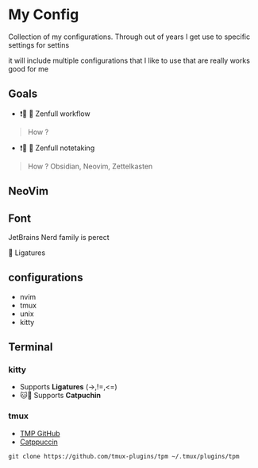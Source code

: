 # My Config

Collection of my configurations. Through out of years I get use to specific settings for settins 

it will include multiple configurations that I like to use that are really works good for me

## Goals 

- ❗🐸 🧘 Zenfull workflow
> How ? 

- ❗🐸 🧘 Zenfull notetaking
> How ? Obsidian, Neovim, Zettelkasten

## NeoVim

## Font

JetBrains Nerd family is perect

🎉 Ligatures 

## configurations

- nvim
- tmux
- unix
- kitty

## Terminal

### kitty

- Supports **Ligatures** (->,!=,<=)
- 🐱🌈 Supports **Catpuchin**

### tmux

- [TMP GitHub](https://github.com/tmux-plugins/tpm)
- [Catppuccin](https://github.com/catppuccin/tmux)

`git clone https://github.com/tmux-plugins/tpm ~/.tmux/plugins/tpm`



